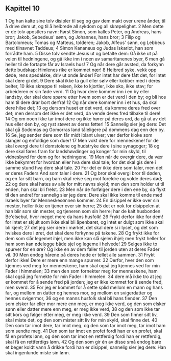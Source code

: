 ## Kapittel 10

1 Og han kalte sine tolv disipler til seg og gav dem makt over urene ånder, til å drive dem ut, og til å helbrede all sykdom og all skrøpelighet.
2 Men dette er de tolv apostlers navn: Først Simon, som kalles Peter, og Andreas, hans bror; Jakob, Sebedeus' sønn, og Johannes, hans bror;
3 Filip og Bartolomeus; Tomas og Matteus, tolderen; Jakob, Alfeus' sønn, og Lebbeus med tilnavnet Taddeus;
4 Simon Kananeus og Judas Iskariot, han som forrådte ham.
5 Disse tolv sendte Jesus ut og befalte dem: Gå ikke ut på veien til hedningene, og gå ikke inn i noen av samaritanenes byer,
6 men gå heller til de fortapte får av Israels hus!
7 Og når dere går avsted, da forkynn dette budskap: Himlenes rike er kommet nær!
8 Helbred syke, vekk opp døde, rens spedalske, driv ut onde ånder! For intet har dere fått det, for intet skal dere gi det.
9 Dere skal ikke ta gull eller sølv eller kobber med i deres belter,
10 ikke skreppe til reisen, ikke to kjortler, ikke sko, ikke stav; for arbeideren er sin føde verd.
11 Og hvor dere kommer inn i en by eller landsby, der skal dere spørre etter hvem som er det verd i den by; og bli hos ham til dere drar bort derfra!
12 Og når dere kommer inn i et hus, da skal dere hilse det;
13 og dersom huset er det verd, da komme deres fred over det; men dersom det ikke er det verd, da vende deres fred tilbake til dere!
14 Og om noen ikke tar imot dere og ikke hører på deres ord, da gå ut av det hus eller den by, og ryst støvet av deres føtter!
15 Sannelig sier jeg dere: Det skal gå Sodomas og Gomorras land tåleligere på dommens dag enn den by.
16 Se, jeg sender dere som får midt iblant ulver; vær derfor kloke som slanger og enfoldige som duer!
17 Men vokt dere for menneskene! for de skal overgi dere til domstolene og hudstryke dere i sine synagoger;
18 og dere skal føres fram for landshøvdinger og konger for min skyld, til vidnesbyrd for dem og for hedningene.
19 Men når de overgir dere, da vær ikke bekymret for hvordan eller hva dere skal tale; for det skal gis dere i samme stund hva dere skal tale.
20 For det er ikke dere som taler, men det er deres Faders Ånd som taler i dere.
21 Og bror skal overgi bror til døden, og en far sitt barn, og barn skal reise seg mot foreldre og volde deres død;
22 og dere skal hates av alle for mitt navns skyld; men den som holder ut til enden, han skal bli frelst.
23 Men når de forfølger dere i den ene by, da flykt til den andre! for sannelig sier jeg dere: Dere skal ikke komme til ende med Israels byer før Menneskesønnen kommer.
24 En disippel er ikke over sin mester, heller ikke en tjener over sin herre;
25 det er nok for disippelen at han blir som sin mester, og tjeneren som sin herre; har de kalt husbonden Be'elsebul, hvor meget mere da hans husfolk!
26 Frykt derfor ikke for dem! for intet er skjult som ikke skal bli åpenbaret, og intet er dulgt som ikke skal bli kjent;
27 det jeg sier dere i mørket, det skal dere si i lyset, og det som hviskes dere i øret, det skal dere forkynne på takene.
28 Og frykt ikke for dem som slår legemet ihjel, men ikke kan slå sjelen ihjel; men frykt heller for ham som kan ødelegge både sjel og legeme i helvede!
29 Selges ikke to spurver for en øre? Og ikke en av dem faller til jorden uten at deres Fader vil.
30 Men endog hårene på deres hode er tellet alle sammen.
31 Frykt derfor ikke! Dere er mere enn mange spurver.
32 Derfor, hver den som kjennes ved meg for menneskene, ham skal også jeg kjennes ved for min Fader i himmelen;
33 men den som fornekter meg for menneskene, ham skal også jeg fornekte for min Fader i himmelen.
34 dere må ikke tro at jeg er kommet for å sende fred på jorden; jeg er ikke kommet for å sende fred, men sverd.
35 For jeg er kommet for å sette splid mellom en mann og hans far, og mellom en datter og hennes mor, og mellom en svigerdatter og hennes svigermor,
36 og en manns husfolk skal bli hans fiender.
37 Den som elsker far eller mor mere enn meg, er meg ikke verd, og den som elsker sønn eller datter mere enn meg, er meg ikke verd,
38 og den som ikke tar sitt kors og følger etter meg, er meg ikke verd.
39 Den som finner sitt liv, skal miste det, og den som mister sitt liv for min skyld, skal finne det.
40 Den som tar imot dere, tar imot meg, og den som tar imot meg, tar imot ham som sendte meg.
41 Den som tar imot en profet fordi han er en profet, skal få en profets lønn, og den som tar imot en rettferdig fordi han er rettferdig, skal få en rettferdigs lønn.
42 Og den som gir én av disse små endog bare et beger koldt vann å drikke fordi han er disippel, sannelig sier jeg dere: Han skal ingenlunde miste sin lønn.

